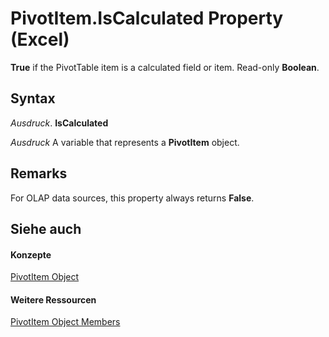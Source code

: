 
# PivotItem.IsCalculated Property (Excel)

 **True** if the PivotTable item is a calculated field or item. Read-only **Boolean**.


## Syntax

 _Ausdruck_. **IsCalculated**

 _Ausdruck_ A variable that represents a **PivotItem** object.


## Remarks

For OLAP data sources, this property always returns  **False**.


## Siehe auch


#### Konzepte


[PivotItem Object](5829a1d9-0924-9ce8-1120-229e4595285a.md)
#### Weitere Ressourcen


[PivotItem Object Members](http://msdn.microsoft.com/library/dde86683-8c89-2484-cdd0-8c3db0c06f45%28Office.15%29.aspx)